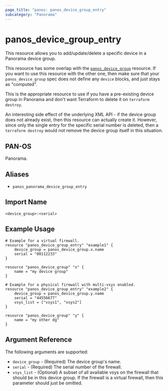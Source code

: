 ```yaml
---
page_title: "panos: panos_device_group_entry"
subcategory: "Panorama"
---
```


# panos_device_group_entry

This resource allows you to add/update/delete a specific device in a Panorama
device group.

This resource has some overlap with the
[`panos_device_group`](device_group.html)
resource.  If you want to use this resource with the other one, then make
sure that your `panos_device_group` spec does not define any
`device` blocks, and just stays as "computed".

This is the appropriate resource to use if you have a pre-existing device group
in Panorama and don't want Terraform to delete it on `terraform destroy`.

An interesting side effect of the underlying XML API - if the device group does
not already exist, then this resource can actually create it.  However, since
only the single entry for the specific serial number is deleted, then a
`terraform destroy` would not remove the device group itself in this situation.


## PAN-OS

Panorama.


## Aliases

* `panos_panorama_device_group_entry`


## Import Name

```
<device_group>:<serial>
```


## Example Usage

```hcl
# Example for a virtual firewall.
resource "panos_device_group_entry" "example1" {
    device_group = panos_device_group.x.name
    serial = "00112233"
}

resource "panos_device_group" "x" {
    name = "my device group"
}
```

```hcl
# Example for a physical firewall with multi-vsys enabled.
resource "panos_device_group_entry" "example2" {
    device_group = panos_device_group.y.name
    serial = "44556677"
    vsys_list = ["vsys1", "vsys2"]
}

resource "panos_device_group" "y" {
    name = "my other dg"
}
```


## Argument Reference

The following arguments are supported:

* `device_group` - (Required) The device group's name.
* `serial` - (Required) The serial number of the firewall.
* `vsys_list` - (Optional) A subset of all available vsys on the firewall
  that should be in this device group.  If the firewall is a virtual firewall,
  then this parameter should just be omitted.
